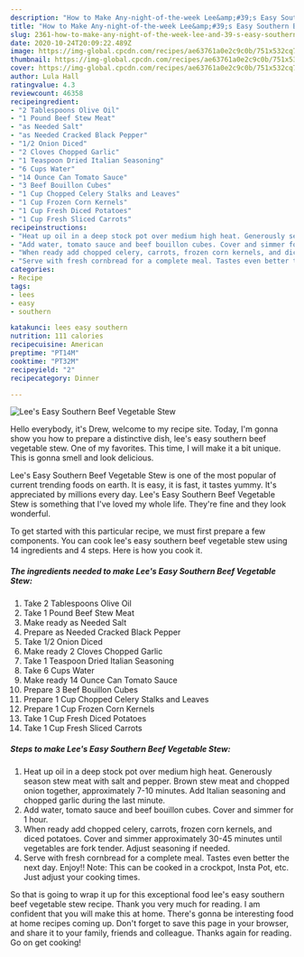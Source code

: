 ```yaml
---
description: "How to Make Any-night-of-the-week Lee&amp;#39;s Easy Southern Beef Vegetable Stew"
title: "How to Make Any-night-of-the-week Lee&amp;#39;s Easy Southern Beef Vegetable Stew"
slug: 2361-how-to-make-any-night-of-the-week-lee-and-39-s-easy-southern-beef-vegetable-stew
date: 2020-10-24T20:09:22.489Z
image: https://img-global.cpcdn.com/recipes/ae63761a0e2c9c0b/751x532cq70/lees-easy-southern-beef-vegetable-stew-recipe-main-photo.jpg
thumbnail: https://img-global.cpcdn.com/recipes/ae63761a0e2c9c0b/751x532cq70/lees-easy-southern-beef-vegetable-stew-recipe-main-photo.jpg
cover: https://img-global.cpcdn.com/recipes/ae63761a0e2c9c0b/751x532cq70/lees-easy-southern-beef-vegetable-stew-recipe-main-photo.jpg
author: Lula Hall
ratingvalue: 4.3
reviewcount: 46358
recipeingredient:
- "2 Tablespoons Olive Oil"
- "1 Pound Beef Stew Meat"
- "as Needed Salt"
- "as Needed Cracked Black Pepper"
- "1/2 Onion Diced"
- "2 Cloves Chopped Garlic"
- "1 Teaspoon Dried Italian Seasoning"
- "6 Cups Water"
- "14 Ounce Can Tomato Sauce"
- "3 Beef Bouillon Cubes"
- "1 Cup Chopped Celery Stalks and Leaves"
- "1 Cup Frozen Corn Kernels"
- "1 Cup Fresh Diced Potatoes"
- "1 Cup Fresh Sliced Carrots"
recipeinstructions:
- "Heat up oil in a deep stock pot over medium high heat. Generously season stew meat with salt and pepper. Brown stew meat and chopped onion together, approximately 7-10 minutes. Add Italian seasoning and chopped garlic during the last minute."
- "Add water, tomato sauce and beef bouillon cubes. Cover and simmer for 1 hour."
- "When ready add chopped celery, carrots, frozen corn kernels, and diced potatoes. Cover and simmer approximately 30-45 minutes until vegetables are fork tender. Adjust seasoning if needed."
- "Serve with fresh cornbread for a complete meal. Tastes even better the next day. Enjoy!! Note: This can be cooked in a crockpot, Insta Pot, etc. Just adjust your cooking times."
categories:
- Recipe
tags:
- lees
- easy
- southern

katakunci: lees easy southern 
nutrition: 111 calories
recipecuisine: American
preptime: "PT14M"
cooktime: "PT32M"
recipeyield: "2"
recipecategory: Dinner

---
```



![Lee&#39;s Easy Southern Beef Vegetable Stew](https://img-global.cpcdn.com/recipes/ae63761a0e2c9c0b/751x532cq70/lees-easy-southern-beef-vegetable-stew-recipe-main-photo.jpg)

Hello everybody, it's Drew, welcome to my recipe site. Today, I'm gonna show you how to prepare a distinctive dish, lee&#39;s easy southern beef vegetable stew. One of my favorites. This time, I will make it a bit unique. This is gonna smell and look delicious.



Lee&#39;s Easy Southern Beef Vegetable Stew is one of the most popular of current trending foods on earth. It is easy, it is fast, it tastes yummy. It's appreciated by millions every day. Lee&#39;s Easy Southern Beef Vegetable Stew is something that I've loved my whole life. They're fine and they look wonderful.


To get started with this particular recipe, we must first prepare a few components. You can cook lee&#39;s easy southern beef vegetable stew using 14 ingredients and 4 steps. Here is how you cook it.

<!--inarticleads1-->

##### The ingredients needed to make Lee&#39;s Easy Southern Beef Vegetable Stew:

1. Take 2 Tablespoons Olive Oil
1. Take 1 Pound Beef Stew Meat
1. Make ready as Needed Salt
1. Prepare as Needed Cracked Black Pepper
1. Take 1/2 Onion Diced
1. Make ready 2 Cloves Chopped Garlic
1. Take 1 Teaspoon Dried Italian Seasoning
1. Take 6 Cups Water
1. Make ready 14 Ounce Can Tomato Sauce
1. Prepare 3 Beef Bouillon Cubes
1. Prepare 1 Cup Chopped Celery Stalks and Leaves
1. Prepare 1 Cup Frozen Corn Kernels
1. Take 1 Cup Fresh Diced Potatoes
1. Take 1 Cup Fresh Sliced Carrots




<!--inarticleads2-->

##### Steps to make Lee&#39;s Easy Southern Beef Vegetable Stew:

1. Heat up oil in a deep stock pot over medium high heat. Generously season stew meat with salt and pepper. Brown stew meat and chopped onion together, approximately 7-10 minutes. Add Italian seasoning and chopped garlic during the last minute.
1. Add water, tomato sauce and beef bouillon cubes. Cover and simmer for 1 hour.
1. When ready add chopped celery, carrots, frozen corn kernels, and diced potatoes. Cover and simmer approximately 30-45 minutes until vegetables are fork tender. Adjust seasoning if needed.
1. Serve with fresh cornbread for a complete meal. Tastes even better the next day. Enjoy!! Note: This can be cooked in a crockpot, Insta Pot, etc. Just adjust your cooking times.




So that is going to wrap it up for this exceptional food lee&#39;s easy southern beef vegetable stew recipe. Thank you very much for reading. I am confident that you will make this at home. There's gonna be interesting food at home recipes coming up. Don't forget to save this page in your browser, and share it to your family, friends and colleague. Thanks again for reading. Go on get cooking!
